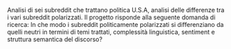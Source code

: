 Analisi di sei subreddit che trattano politica U.S.A, analisi delle differenze tra i vari subreddit polarizzati.
Il progetto risponde alla seguente domanda di ricerca: In che modo i subreddit politicamente polarizzati si differenziano da quelli neutri in termini di temi trattati, complessità linguistica, sentiment e struttura semantica del discorso?
